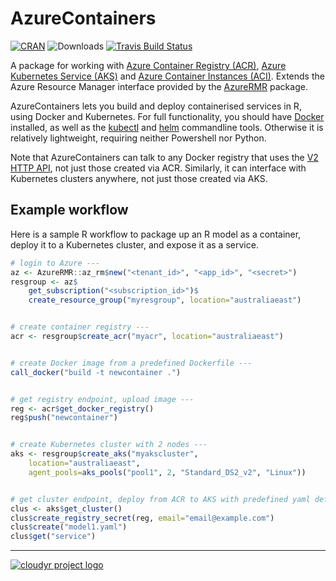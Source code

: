 # AzureContainers


[![CRAN](https://www.r-pkg.org/badges/version/AzureContainers)](https://cran.r-project.org/package=AzureContainers)
![Downloads](https://cranlogs.r-pkg.org/badges/AzureContainers)
[![Travis Build Status](https://travis-ci.org/Azure/AzureContainers.png?branch=master)](https://travis-ci.org/Azure/AzureContainers)

A package for working with [Azure Container Registry (ACR)](https://azure.microsoft.com/en-us/services/container-registry/), [Azure Kubernetes Service (AKS)](https://azure.microsoft.com/en-us/services/kubernetes-service/) and [Azure Container Instances (ACI)](https://azure.microsoft.com/en-us/services/container-instances/). Extends the Azure Resource Manager interface provided by the [AzureRMR](https://github.com/Azure/AzureRMR) package.

AzureContainers lets you build and deploy containerised services in R, using Docker and Kubernetes. For full functionality, you should have [Docker](https://docs.docker.com/install/) installed, as well as the [kubectl](https://kubernetes.io/docs/tasks/tools/install-kubectl/) and [helm](https://www.helm.sh/) commandline tools. Otherwise it is relatively lightweight, requiring neither Powershell nor Python.

Note that AzureContainers can talk to any Docker registry that uses the [V2 HTTP API](https://docs.docker.com/registry/spec/api/), not just those created via ACR. Similarly, it can interface with Kubernetes clusters anywhere, not just those created via AKS.

## Example workflow

Here is a sample R workflow to package up an R model as a container, deploy it to a Kubernetes cluster, and expose it as a service.

```r
# login to Azure ---
az <- AzureRMR::az_rm$new("<tenant_id>", "<app_id>", "<secret>")
resgroup <- az$
    get_subscription("<subscription_id>")$
    create_resource_group("myresgroup", location="australiaeast")


# create container registry ---
acr <- resgroup$create_acr("myacr", location="australiaeast")


# create Docker image from a predefined Dockerfile ---
call_docker("build -t newcontainer .")


# get registry endpoint, upload image ---
reg <- acr$get_docker_registry()
reg$push("newcontainer")


# create Kubernetes cluster with 2 nodes ---
aks <- resgroup$create_aks("myakscluster",
    location="australiaeast",
    agent_pools=aks_pools("pool1", 2, "Standard_DS2_v2", "Linux"))


# get cluster endpoint, deploy from ACR to AKS with predefined yaml definition file ---
clus <- aks$get_cluster()
clus$create_registry_secret(reg, email="email@example.com")
clus$create("model1.yaml")
clus$get("service")
```

---
[![cloudyr project logo](https://i.imgur.com/JHS98Y7.png)](https://github.com/cloudyr)
